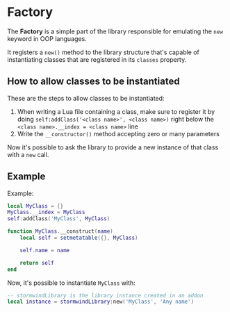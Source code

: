 # Factory

The **Factory** is a simple part of the library responsible for emulating the `new` keyword in OOP languages.

It registers a `new()` method to the library structure that's capable of instantiating classes
that are registered in its `classes` property.

## How to allow classes to be instantiated

These are the steps to allow classes to be instantiated:

1. When writing a Lua file containing a class, make sure to register it by doing
`self:addClass('<class name>', <class name>)` right below the `<class name>.__index = <class name>`
line
1. Write the `__constructor()` method accepting zero or many parameters

Now it's possible to ask the library to provide a new instance of that class with a `new` call.

## Example

Example:

```lua
local MyClass = {}
MyClass.__index = MyClass
self:addClass('MyClass', MyClass)

function MyClass.__construct(name)
    local self = setmetatable({}, MyClass)

    self.name = name

    return self
end
```

Now, it's possible to instantiate `MyClass` with:

```lua
-- stormwindLibrary is the library instance created in an addon
local instance = stormwindLibrary:new('MyClass', 'Any name')
```